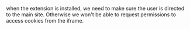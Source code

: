 when the extension is installed, we need to make sure the user is directed to the main site. Otherwise we won't be able to request permissions to access cookies from the iframe.
